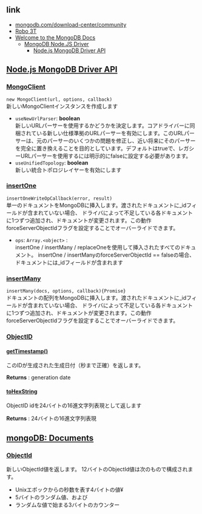 ## link
- [mongodb.com/download-center/community](https://www.mongodb.com/download-center/community)
- [Robo 3T](https://robomongo.org/)
- [Welcome to the MongoDB Docs](https://docs.mongodb.com/)  
  - [MongoDB Node.JS Driver](https://mongodb.github.io/node-mongodb-native/)  
    - [Node.js MongoDB Driver API](https://mongodb.github.io/node-mongodb-native/3.3/api/)

## [Node.js MongoDB Driver API](https://mongodb.github.io/node-mongodb-native/3.3/api/)

### [MongoClient](https://mongodb.github.io/node-mongodb-native/3.3/api/MongoClient.html)  
`new MongoClient(url, options, callback)`  
新しいMongoClientインスタンスを作成します

- `useNewUrlParser`: **boolean**  
  新しいURLパーサーを使用するかどうかを決定します。コアドライバーに同梱されている新しい仕様準拠のURLパーサーを有効にします。このURLパーサーは、元のパーサーのいくつかの問題を修正し、近い将来にそのパーサーを完全に置き換えることを目的としています。デフォルトはtrueで、レガシーURLパーサーを使用するには明示的にfalseに設定する必要があります。  
- `useUnifiedTopology`: **boolean**  
  新しい統合トポロジレイヤーを有効にします
  
### [insertOne](https://mongodb.github.io/node-mongodb-native/3.3/api/Collection.html#insertOne)  
`insertOneWriteOpCallback(error, result)`  
単一のドキュメントをMongoDBに挿入します。渡されたドキュメントに_idフィールドが含まれていない場合、 ドライバによって不足している各ドキュメントに1つずつ追加され、ドキュメントが変更されます。この動作 forceServerObjectIdフラグを設定することでオーバーライドできます。

- `ops`: `Array.<object>` :   
  insertOne / insertMany / replaceOneを使用して挿入されたすべてのドキュメント。 insertOne / insertManyのforceServerObjectId == falseの場合、ドキュメントには_idフィールドが含まれます

### [insertMany](https://mongodb.github.io/node-mongodb-native/3.3/api/Collection.html#insertMany)  
`insertMany(docs, options, callback){Promise}`  
ドキュメントの配列をMongoDBに挿入します。渡されたドキュメントに_idフィールドが含まれていない場合、 ドライバによって不足している各ドキュメントに1つずつ追加され、ドキュメントが変更されます。この動作 forceServerObjectIdフラグを設定することでオーバーライドできます。

### [ObjectID](https://mongodb.github.io/node-mongodb-native/3.3/api/ObjectID.html)

#### [getTimestamp()](https://mongodb.github.io/node-mongodb-native/3.3/api/ObjectID.html#getTimestamp)
このIDが生成された生成日付（秒まで正確）を返します。

**Returns** :
generation date

#### [toHexString](https://mongodb.github.io/node-mongodb-native/3.3/api/ObjectID.html#toHexString)
ObjectID idを24バイトの16進文字列表現として返します

**Returns** :
24バイトの16進文字列表現

## [mongoDB: Documents](https://docs.mongodb.com/)
### [ObjectId](https://docs.mongodb.com/manual/reference/method/ObjectId/)
新しいObjectId値を返します。 12バイトのObjectId値は次のもので構成されます。
- Unixエポックからの秒数を表す4バイトの値¥
- 5バイトのランダム値、および
- ランダムな値で始まる3バイトのカウンター




